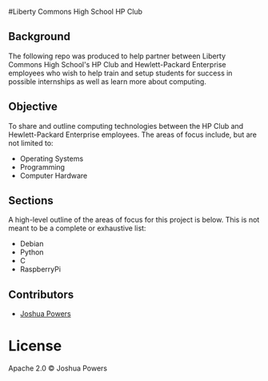 #Liberty Commons High School HP Club

## Background
The following repo was produced to help partner between Liberty Commons High School's HP Club and Hewlett-Packard Enterprise employees who wish to help train and setup students for success in possible internships as well as learn more about computing.

## Objective
To share and outline computing technologies between the HP Club and Hewlett-Packard Enterprise employees. The areas of focus include, but are not limited to:

* Operating Systems
* Programming
* Computer Hardware

## Sections
A high-level outline of the areas of focus for this project is below. This is not meant to be a complete or exhaustive list:

* Debian
* Python
* C
* RaspberryPi

## Contributors
* [Joshua Powers](http://powersj.github.io/)

# License
Apache 2.0 &copy; Joshua Powers


